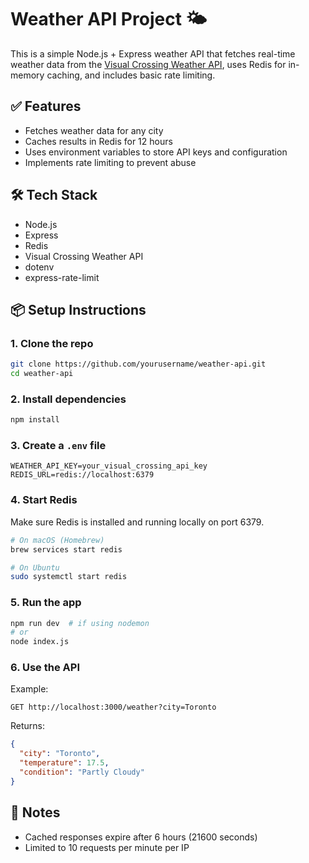 
# Weather API Project 🌤️

This is a simple Node.js + Express weather API that fetches real-time weather data from the [Visual Crossing Weather API](https://www.visualcrossing.com/), uses Redis for in-memory caching, and includes basic rate limiting.

## ✅ Features

- Fetches weather data for any city
- Caches results in Redis for 12 hours
- Uses environment variables to store API keys and configuration
- Implements rate limiting to prevent abuse

## 🛠️ Tech Stack

- Node.js
- Express
- Redis
- Visual Crossing Weather API
- dotenv
- express-rate-limit

## 📦 Setup Instructions

### 1. Clone the repo

```bash
git clone https://github.com/yourusername/weather-api.git
cd weather-api
```

### 2. Install dependencies

```bash
npm install
```

### 3. Create a `.env` file

```env
WEATHER_API_KEY=your_visual_crossing_api_key
REDIS_URL=redis://localhost:6379
```

### 4. Start Redis

Make sure Redis is installed and running locally on port 6379.

```bash
# On macOS (Homebrew)
brew services start redis

# On Ubuntu
sudo systemctl start redis
```

### 5. Run the app

```bash
npm run dev  # if using nodemon
# or
node index.js
```

### 6. Use the API

Example:
```
GET http://localhost:3000/weather?city=Toronto
```

Returns:
```json
{
  "city": "Toronto",
  "temperature": 17.5,
  "condition": "Partly Cloudy"
}
```

## 📌 Notes

- Cached responses expire after 6 hours (21600 seconds)
- Limited to 10 requests per minute per IP

